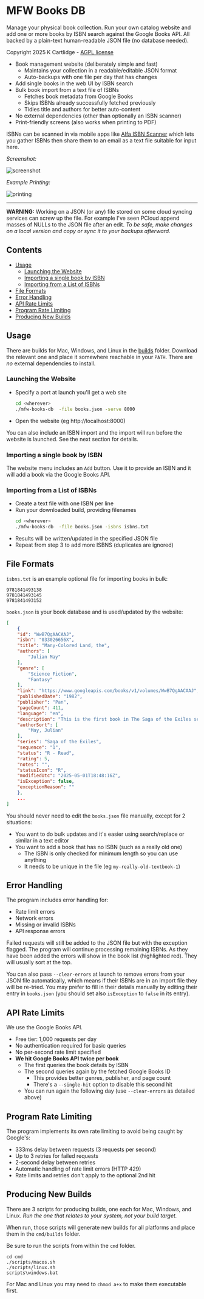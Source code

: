 # MFW Books DB

Manage your physical book collection. Run your own catalog website and add one or more books by ISBN search against the Google Books API. All backed by a plain-text human-readable JSON file (no database needed).

Copyright 2025 K Cartlidge - [AGPL license](./LICENSE.txt)

- Book management website (deliberately simple and fast)
    - Maintains your collection in a readable/editable JSON format
    - Auto-backups with one file per day that has changes
- Add single books in the web UI by ISBN search
- Bulk book import from a text file of ISBNs
    - Fetches book metadata from Google Books
    - Skips ISBNs already successfully fetched previously
    - Tidies title and authors for better auto-content
- No external dependencies (other than optionally an ISBN scanner)
- Print-friendly screens (also works when printing to PDF)

ISBNs can be scanned in via mobile apps like [Alfa ISBN Scanner](https://www.alfaebooks.com/help/isbn_scanner) which lets you gather ISBNs then share them to an email as a text file suitable for input here.

*Screenshot:*

![screenshot](./screenshot.png)

*Example Printing:*

![printing](./printing.png)

---

**WARNING:**
Working on a JSON (or any) file stored on some cloud syncing services can screw up the file.  For example I've seen PCloud append masses of NULLs to the JSON file after an edit.  *To be safe, make changes on a local version and copy or sync it to your backups afterward.*

## Contents

- [Usage](#usage)
    - [Launching the Website](#launching-the-website)
    - [Importing a single book by ISBN](#importing-a-single-book-by-isbn)
    - [Importing from a List of ISBNs](#importing-from-a-list-of-isbns)
- [File Formats](#file-formats)
- [Error Handling](#error-handling)
- [API Rate Limits](#api-rate-limits)
- [Program Rate Limiting](#program-rate-limiting)
- [Producing New Builds](#producing-new-builds)

## Usage

There are builds for Mac, Windows, and Linux in the [builds](./cmd/builds) folder.
Download the relevant one and place it somewhere reachable in your `PATH`.
There are *no* external dependencies to install.

### Launching the Website

- Specify a port at launch you'll get a web site
    ```bash
    cd <wherever>
    ./mfw-books-db  -file books.json -serve 8000
    ```
- Open the website (eg http://localhost:8000)

You can also include an ISBN import and the import will run before the website is launched.
See the next section for details.

### Importing a single book by ISBN

The website menu includes an `Add` button.
Use it to provide an ISBN and it will add a book via the Google Books API.

### Importing from a List of ISBNs

- Create a text file with one ISBN per line
- Run your downloaded build, providing filenames
    ```bash
    cd <wherever>
    ./mfw-books-db  -file books.json -isbns isbns.txt
    ```
- Results will be written/updated in the specified JSON file
- Repeat from step 3 to add more ISBNS (duplicates are ignored)

## File Formats

`isbns.txt` is an example optional file for importing books in bulk:

    9781841493138
    9781841493145
    9781841493152

`books.json` is your book database and is used/updated by the website:

``` json
[
    {
    "id": "WwB7QgAACAAJ",
    "isbn": "033026656X",
    "title": "Many-Colored Land, the",
    "authors": [
        "Julian May"
    ],
    "genre": [
        "Science Fiction",
        "Fantasy"
    ],
    "link": "https://www.googleapis.com/books/v1/volumes/WwB7QgAACAAJ",
    "publishedDate": "1982",
    "publisher": "Pan",
    "pageCount": 411,
    "language": "en",
    "description": "This is the first book in The Saga of the Exiles series. Among the misfits and mavericks of the 22nd century, there are those who pass through the time-doors of the Pliocene Epoch into the battleground of two warring races from a planet far away.",
    "authorSort": [
        "May, Julian"
    ],
    "series": "Saga of the Exiles",
    "sequence": "1",
    "status": "R - Read",
    "rating": 5,
    "notes": "",
    "statusIcon": "R",
    "modifiedUtc": "2025-05-01T18:48:16Z",
    "isException": false,
    "exceptionReason": ""
    },
    ...
]
```

You should never need to edit the `books.json` file manually, except for 2 situations:

- You want to do bulk updates and it's easier using search/replace or similar in a text editor
- You want to add a book that has no ISBN (such as a really old one)
    - The ISBN is only checked for minimum length so you can use anything
    - It needs to be unique in the file (eg `my-really-old-textbook-1`)

## Error Handling

The program includes error handling for:
- Rate limit errors
- Network errors
- Missing or invalid ISBNs
- API response errors

Failed requests will still be added to the JSON file but with the exception flagged. The program will continue processing remaining ISBNs.  As they have been added the errors will show in the book list (highlighted red).  They will usually sort at the top.

You can also pass `--clear-errors` at launch to remove errors from your JSON file automatically, which means if their ISBNs are in an import file they will be re-tried.  You may prefer to fill in their details manually by editing their entry in `books.json` (you should set also `isException` to `false` in its entry).

## API Rate Limits

We use the Google Books API.

- Free tier: 1,000 requests per day
- No authentication required for basic queries
- No per-second rate limit specified
- **We hit Google Books API twice per book**
    - The first queries the book details by ISBN
    - The second queries again by the fetched Google Books ID
        - This provides better genres, publisher, and page count
        - There's a `--single-hit` option to disable this second hit
    - You can run again the following day (use `--clear-errors` as detailed above)

## Program Rate Limiting

The program implements its own rate limiting to avoid being caught by Google's:
- 333ms delay between requests (3 requests per second)
- Up to 3 retries for failed requests
- 2-second delay between retries
- Automatic handling of rate limit errors (HTTP 429)
- Rate limits and retries don't apply to the optional 2nd hit

## Producing New Builds

There are 3 scripts for producing builds, one each for Mac, Windows, and Linux.
*Run the one that relates to your system, not your build target.*

When run, those scripts will generate new builds for all platforms and place them in the `cmd/builds` folder.

Be sure to run the scripts from within the `cmd` folder.

    cd cmd
    ./scripts/macos.sh
    ./scripts/linux.sh
    scripts\windows.bat

For Mac and Linux you may need to `chmod a+x` to make them executable first.
